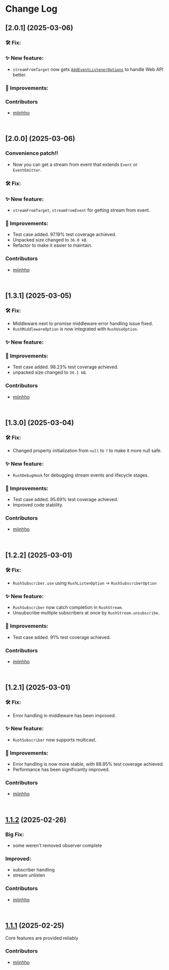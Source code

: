 # Change Log

## [2.0.1] (2025-03-06)

### 🛠️ Fix:  

### ✨ New feature:
- `streamFromTarget` now gets [`AddEventListenerOptions`](https://developer.mozilla.org/en-US/docs/Web/API/EventTarget/addEventListener#options) to handle Web API better.  

### 🔧 Improvements:

### Contributors
- [miinhho](https://github.com/miinhho)

<br>

## [2.0.0] (2025-03-06)

### Convenience patch!!  
- Now you can get a stream from event that extends `Event` or `EventEmitter`.   

### 🛠️ Fix:

### ✨ New feature:
- `streamFromTarget`, `streamFromEvent` for getting stream from event.  

### 🔧 Improvements:
- Test case added. 97.19% test coverage achieved.  
- Unpacked size changed to `36.0 kB`.  
- Refactor to make it easier to maintain.  

### Contributors
- [miinhho](https://github.com/miinhho)

<br>

## [1.3.1] (2025-03-05)

### 🛠️ Fix:
- Middleware next to promise middleware error handling issue fixed.  
- `RushMiddlewareOption` is now integrated with `RushUseOption`.  

### ✨ New feature:

### 🔧 Improvements:
- Test case added. 98.23% test coverage achieved.  
- unpacked size changed to `34.1 kB`.  

### Contributors
- [miinhho](https://github.com/miinhho)

<br>

## [1.3.0] (2025-03-04)

### 🛠️ Fix:
- Changed property initialization from `null` to `?` to make it more null safe.

### ✨ New feature:
- `RushDebugHook` for debugging stream events and lifecycle stages.

### 🔧 Improvements:
- Test case added. 95.69% test coverage achieved.
- Improved code stability.  

### Contributors
- [miinhho](https://github.com/miinhho)

<br>


## [1.2.2] (2025-03-01)

### 🛠️ Fix:
- `RushSubscriber.use` using `RushListenOption` -> `RushSubscriberOption`

### ✨ New feature:
- `RushSubscriber` now catch completion in `RushStream`.
- Unsubscribe multiple subscribers at once by `RushStream.unsubscribe`.

### 🔧 Improvements:
- Test case added. 91% test coverage achieved.

### Contributors
- [miinhho](https://github.com/miinhho)

<br>


###

## [1.2.1] (2025-03-01)

### 🛠️ Fix:
- Error handling in middleware has been improved.

### ✨ New feature:
- `RushSubscriber` now supports multicast.

### 🔧 Improvements:
- Error handling is now more stable, with 88.85% test coverage achieved.
- Performance has been significantly improved.

### Contributors
- [miinhho](https://github.com/miinhho)

<br>

## [1.1.2](https://github.com/miinhho/Asyncrush/releases/tag/1.1.2) (2025-02-26)

### Big Fix:  
- some weren't removed observer complete  

### Improved:  
- subscriber handling  
- stream unlisten  

### Contributors
- [miinhho](https://github.com/miinhho)

<br>


## [1.1.1](https://github.com/miinhho/Asyncrush/releases/tag/1.1.1) (2025-02-25)

Core features are provided reliably  

### Contributors
- [miinhho](https://github.com/miinhho)
